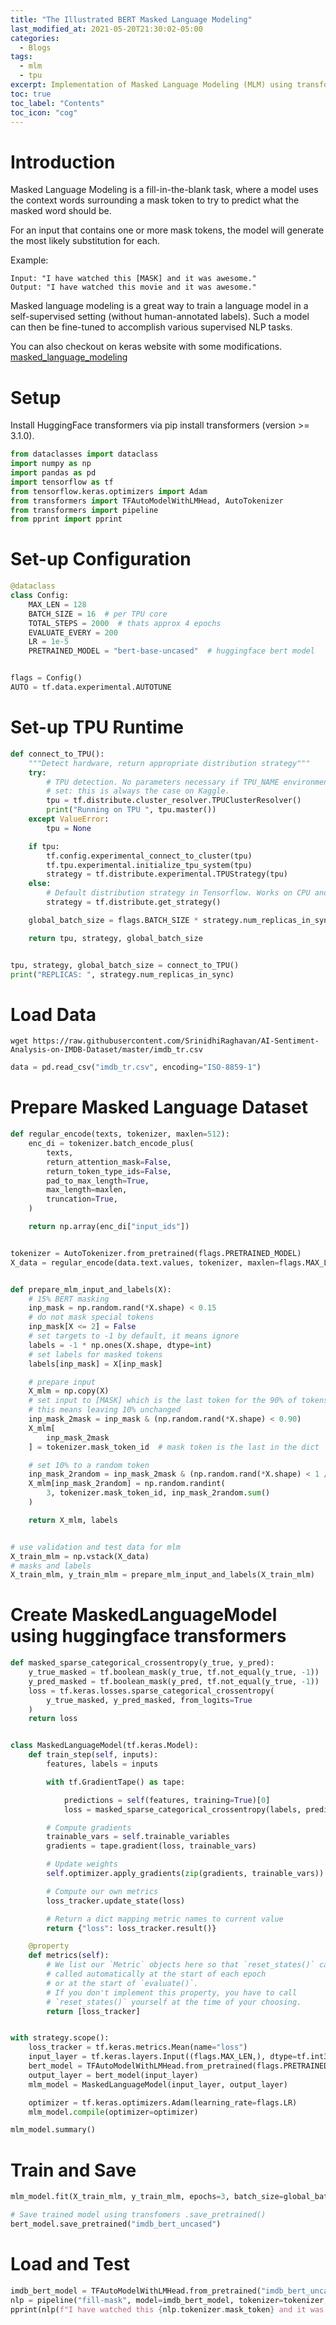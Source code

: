 ```yaml
---
title: "The Illustrated BERT Masked Language Modeling"
last_modified_at: 2021-05-20T21:30:02-05:00
categories:
  - Blogs
tags:
  - mlm
  - tpu
excerpt: Implementation of Masked Language Modeling (MLM) using transformers in tensorflow/keras on TPU
toc: true
toc_label: "Contents"
toc_icon: "cog"
---
```


# Introduction

Masked Language Modeling is a fill-in-the-blank task, where a model uses the context words 
surrounding a mask token to try to predict what the masked word should be.

For an input that contains one or more mask tokens, the model will generate the most likely substitution for each.

Example:

    Input: "I have watched this [MASK] and it was awesome."
    Output: "I have watched this movie and it was awesome."

Masked language modeling is a great way to train a language model in a self-supervised setting
(without human-annotated labels). Such a model can then be fine-tuned to accomplish various 
supervised NLP tasks.

You can also checkout on keras website with some modifications. [masked_language_modeling](https://keras.io/examples/nlp/masked_language_modeling/)

# Setup

Install HuggingFace transformers via pip install transformers (version >= 3.1.0).

```python
from dataclasses import dataclass
import numpy as np
import pandas as pd
import tensorflow as tf
from tensorflow.keras.optimizers import Adam
from transformers import TFAutoModelWithLMHead, AutoTokenizer
from transformers import pipeline
from pprint import pprint
```

# Set-up Configuration

```python
@dataclass
class Config:
    MAX_LEN = 128
    BATCH_SIZE = 16  # per TPU core
    TOTAL_STEPS = 2000  # thats approx 4 epochs
    EVALUATE_EVERY = 200
    LR = 1e-5
    PRETRAINED_MODEL = "bert-base-uncased"  # huggingface bert model


flags = Config()
AUTO = tf.data.experimental.AUTOTUNE
```

# Set-up TPU Runtime

```python
def connect_to_TPU():
    """Detect hardware, return appropriate distribution strategy"""
    try:
        # TPU detection. No parameters necessary if TPU_NAME environment variable is
        # set: this is always the case on Kaggle.
        tpu = tf.distribute.cluster_resolver.TPUClusterResolver()
        print("Running on TPU ", tpu.master())
    except ValueError:
        tpu = None

    if tpu:
        tf.config.experimental_connect_to_cluster(tpu)
        tf.tpu.experimental.initialize_tpu_system(tpu)
        strategy = tf.distribute.experimental.TPUStrategy(tpu)
    else:
        # Default distribution strategy in Tensorflow. Works on CPU and single GPU.
        strategy = tf.distribute.get_strategy()

    global_batch_size = flags.BATCH_SIZE * strategy.num_replicas_in_sync

    return tpu, strategy, global_batch_size


tpu, strategy, global_batch_size = connect_to_TPU()
print("REPLICAS: ", strategy.num_replicas_in_sync)
```

# Load Data

```shell
wget https://raw.githubusercontent.com/SrinidhiRaghavan/AI-Sentiment-Analysis-on-IMDB-Dataset/master/imdb_tr.csv
```

```python
data = pd.read_csv("imdb_tr.csv", encoding="ISO-8859-1")
```

# Prepare Masked Language Dataset

```python
def regular_encode(texts, tokenizer, maxlen=512):
    enc_di = tokenizer.batch_encode_plus(
        texts,
        return_attention_mask=False,
        return_token_type_ids=False,
        pad_to_max_length=True,
        max_length=maxlen,
        truncation=True,
    )

    return np.array(enc_di["input_ids"])


tokenizer = AutoTokenizer.from_pretrained(flags.PRETRAINED_MODEL)
X_data = regular_encode(data.text.values, tokenizer, maxlen=flags.MAX_LEN)


def prepare_mlm_input_and_labels(X):
    # 15% BERT masking
    inp_mask = np.random.rand(*X.shape) < 0.15
    # do not mask special tokens
    inp_mask[X <= 2] = False
    # set targets to -1 by default, it means ignore
    labels = -1 * np.ones(X.shape, dtype=int)
    # set labels for masked tokens
    labels[inp_mask] = X[inp_mask]

    # prepare input
    X_mlm = np.copy(X)
    # set input to [MASK] which is the last token for the 90% of tokens
    # this means leaving 10% unchanged
    inp_mask_2mask = inp_mask & (np.random.rand(*X.shape) < 0.90)
    X_mlm[
        inp_mask_2mask
    ] = tokenizer.mask_token_id  # mask token is the last in the dict

    # set 10% to a random token
    inp_mask_2random = inp_mask_2mask & (np.random.rand(*X.shape) < 1 / 9)
    X_mlm[inp_mask_2random] = np.random.randint(
        3, tokenizer.mask_token_id, inp_mask_2random.sum()
    )

    return X_mlm, labels


# use validation and test data for mlm
X_train_mlm = np.vstack(X_data)
# masks and labels
X_train_mlm, y_train_mlm = prepare_mlm_input_and_labels(X_train_mlm)
```

# Create MaskedLanguageModel using huggingface transformers

```python
def masked_sparse_categorical_crossentropy(y_true, y_pred):
    y_true_masked = tf.boolean_mask(y_true, tf.not_equal(y_true, -1))
    y_pred_masked = tf.boolean_mask(y_pred, tf.not_equal(y_true, -1))
    loss = tf.keras.losses.sparse_categorical_crossentropy(
        y_true_masked, y_pred_masked, from_logits=True
    )
    return loss


class MaskedLanguageModel(tf.keras.Model):
    def train_step(self, inputs):
        features, labels = inputs

        with tf.GradientTape() as tape:

            predictions = self(features, training=True)[0]
            loss = masked_sparse_categorical_crossentropy(labels, predictions)

        # Compute gradients
        trainable_vars = self.trainable_variables
        gradients = tape.gradient(loss, trainable_vars)

        # Update weights
        self.optimizer.apply_gradients(zip(gradients, trainable_vars))

        # Compute our own metrics
        loss_tracker.update_state(loss)

        # Return a dict mapping metric names to current value
        return {"loss": loss_tracker.result()}

    @property
    def metrics(self):
        # We list our `Metric` objects here so that `reset_states()` can be
        # called automatically at the start of each epoch
        # or at the start of `evaluate()`.
        # If you don't implement this property, you have to call
        # `reset_states()` yourself at the time of your choosing.
        return [loss_tracker]


with strategy.scope():
    loss_tracker = tf.keras.metrics.Mean(name="loss")
    input_layer = tf.keras.layers.Input((flags.MAX_LEN,), dtype=tf.int32)
    bert_model = TFAutoModelWithLMHead.from_pretrained(flags.PRETRAINED_MODEL)
    output_layer = bert_model(input_layer)
    mlm_model = MaskedLanguageModel(input_layer, output_layer)

    optimizer = tf.keras.optimizers.Adam(learning_rate=flags.LR)
    mlm_model.compile(optimizer=optimizer)

mlm_model.summary()
```

# Train and Save

```python
mlm_model.fit(X_train_mlm, y_train_mlm, epochs=3, batch_size=global_batch_size)

# Save trained model using transfomers .save_pretrained()
bert_model.save_pretrained("imdb_bert_uncased")
```

# Load and Test

```python
imdb_bert_model = TFAutoModelWithLMHead.from_pretrained("imdb_bert_uncased")
nlp = pipeline("fill-mask", model=imdb_bert_model, tokenizer=tokenizer, framework="tf")
pprint(nlp(f"I have watched this {nlp.tokenizer.mask_token} and it was awesome"))
```
